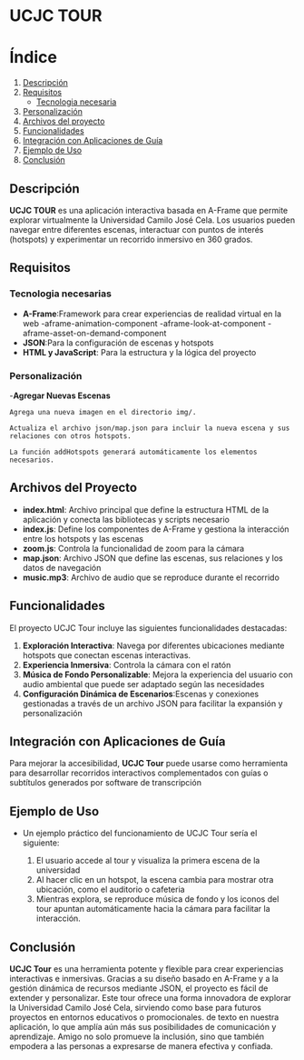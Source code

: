 # UCJC TOUR 

# Índice

1. [Descripción](#descripción)
2. [Requisitos](#requisitos)
   - [Tecnologia necesaria](#tecnologia-necesaria)
3. [Personalización](#personalización)
4. [Archivos del proyecto](#archivos-del-proyecto)
5. [Funcionalidades](#funcionalidades)
6. [Integración con Aplicaciones de Guía](#integración-con-aplicaciones-de-guía)
7. [Ejemplo de Uso](#ejemplo-de-uso)
8. [Conclusión](#conclusión)


## Descripción

**UCJC TOUR** es una aplicación interactiva basada en A-Frame que permite explorar virtualmente la Universidad Camilo José Cela. Los usuarios pueden navegar entre diferentes escenas, interactuar con puntos de interés (hotspots) y experimentar un recorrido inmersivo en 360 grados.

## Requisitos
### Tecnologia necesarias

- **A-Frame**:Framework para crear experiencias de realidad virtual en la web
  -aframe-animation-component
  -aframe-look-at-component
  -aframe-asset-on-demand-component
- **JSON**:Para la configuración de escenas y hotspots
- **HTML y JavaScript**: Para la estructura y la lógica del proyecto
  
### Personalización

-**Agregar Nuevas Escenas**

    Agrega una nueva imagen en el directorio img/.
    
    Actualiza el archivo json/map.json para incluir la nueva escena y sus relaciones con otros hotspots.
    
    La función addHotspots generará automáticamente los elementos necesarios.

## Archivos del Proyecto
- **index.html**: Archivo principal que define la estructura HTML de la aplicación y conecta las bibliotecas y scripts necesario
- **index.js**: Define los componentes de A-Frame y gestiona la interacción entre los hotspots y las escenas
- **zoom.js**: Controla la funcionalidad de zoom para la cámara
- **map.json**: Archivo JSON que define las escenas, sus relaciones y los datos de navegación
- **music.mp3**: Archivo de audio que se reproduce durante el recorrido

## Funcionalidades

El proyecto UCJC Tour incluye las siguientes funcionalidades destacadas:
1. **Exploración Interactiva**: Navega por diferentes ubicaciones mediante hotspots que conectan escenas interactivas.
2. **Experiencia Inmersiva**: Controla la cámara con el ratón
3. **Música de Fondo Personalizable**: Mejora la experiencia del usuario con audio ambiental que puede ser adaptado según las necesidades
4. **Configuración Dinámica de Escenarios**:Escenas y conexiones gestionadas a través de un archivo JSON para facilitar la expansión y personalización

## Integración con Aplicaciones de Guía
Para mejorar la accesibilidad, **UCJC Tour** puede usarse como herramienta para desarrollar recorridos interactivos complementados con guías o subtítulos generados por software de transcripción

## Ejemplo de Uso
- Un ejemplo práctico del funcionamiento de UCJC Tour sería el siguiente:
  
  1. El usuario accede al tour y visualiza la primera escena de la universidad
  2. Al hacer clic en un hotspot, la escena cambia para mostrar otra ubicación, como el auditorio o cafeteria
  3. Mientras explora, se reproduce música de fondo y los iconos del tour apuntan automáticamente hacia la cámara para facilitar la interacción.

## Conclusión
  **UCJC Tour** es una herramienta potente y flexible para crear experiencias interactivas e inmersivas. Gracias a su diseño basado en A-Frame y a la gestión dinámica de recursos mediante JSON, el proyecto es fácil de extender y personalizar. Este tour ofrece una forma innovadora de explorar la Universidad Camilo José Cela, sirviendo como base para futuros proyectos en entornos educativos o promocionales.
de texto en nuestra aplicación, lo que amplía aún más sus posibilidades de comunicación y aprendizaje. Amigo no solo promueve la inclusión, sino que también empodera a las personas a expresarse de manera efectiva y confiada.
